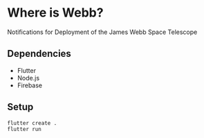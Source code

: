 # Where is Webb?

Notifications for Deployment of the James Webb Space Telescope

## Dependencies

* Flutter
* Node.js
* Firebase

## Setup

`flutter create .`  
`flutter run`